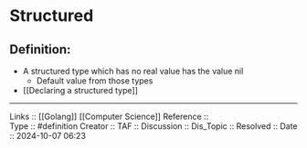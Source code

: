 # Structured

## Definition:

- A structured type which has no real value has the value nil
	- Default value from those types
- [[Declaring a structured type]]
---
Links ::  [[Golang]] [[Computer Science]] 
Reference ::  
Type :: #definition
Creator ::
TAF ::
Discussion ::
Dis_Topic :: 
Resolved ::
Date :: 2024-10-07 06:23